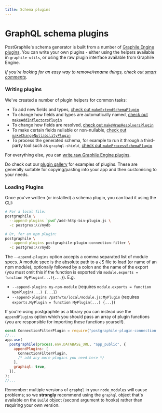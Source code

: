 ```yaml
---
title: Schema plugins
---
```


# GraphQL schema plugins

PostGraphile's schema generator is built from a number of
[Graphile Engine plugins](https://build.graphile.org/graphile-build/4/plugins). You can
write your own plugins - either using the helpers available in `graphile-utils`,
or using the raw plugin interface available from Graphile Engine.

_If you're looking for an easy way to remove/rename things, check out
[smart comments](./smart-comments)._

### Writing plugins

We've created a number of plugin helpers for common tasks:

- To add new fields and types,
  [check out `makeExtendSchemaPlugin`](./make-extend-schema-plugin)
- To change how fields and types are automatically named,
  [check out `makeAddInflectorsPlugin`](./make-add-inflectors-plugin)
- To change how fields are resolved,
  [check out `makeWrapResolversPlugin`](./make-wrap-resolvers-plugin)
- To make certain fields nullable or non-nullable,
  [check out `makeChangeNullabilityPlugin`](./make-change-nullability-plugin)
- To process the generated schema, for example to run it through a third-party
  tool such as `graphql-shield`,
  [check out `makeProcessSchemaPlugin`](./make-process-schema-plugin)

For everything else, you can
[write raw Graphile Engine plugins](./extending-raw).

Do check out our [plugin gallery](./plugin-gallery) for examples of plugins.
These are generally suitable for copying/pasting into your app and then
customising to your needs.

### Loading Plugins

Once you've written (or installed) a schema plugin, you can load it using the
CLI:

```bash
# For a local file:
postgraphile \
  --append-plugins `pwd`/add-http-bin-plugin.js \
  -c postgres:///mydb

# Or, for an npm plugin:
postgraphile \
  --append-plugins postgraphile-plugin-connection-filter \
  -c postgres:///mydb
```

The `--append-plugins` option accepts a comma separated list of module specs. A
module spec is the absolute path to a JS file to load (or name of an npm
module), optionally followed by a colon and the name of the export (you must
omit this if the function is exported via
`module.exports = function MyPlugin(...){...}`). E.g.

- `--append-plugins my-npm-module` (requires
  `module.exports = function NpmPlugin(...) {...}`)
- `--append-plugins /path/to/local/module.js:MyPlugin` (requires
  `exports.MyPlugin = function MyPlugin(...) {...}`)

If you're using postgraphile as a library you can instead use the
`appendPlugins` option which you should pass an array of plugin functions (you
are responsible for importing these functions yourself).

```js
const ConnectionFilterPlugin = require("postgraphile-plugin-connection-filter");
//...
app.use(
  postgraphile(process.env.DATABASE_URL, "app_public", {
    appendPlugins: [
      ConnectionFilterPlugin,
      /* add any more plugins you need here */
    ],
    graphiql: true,
  }),
);
//...
```

Remember: multiple versions of `graphql` in your `node_modules` will cause
problems; so we **strongly** recommend using the `graphql` object that's
available on the `Build` object (second argument to hooks) rather than requiring
your own version.

